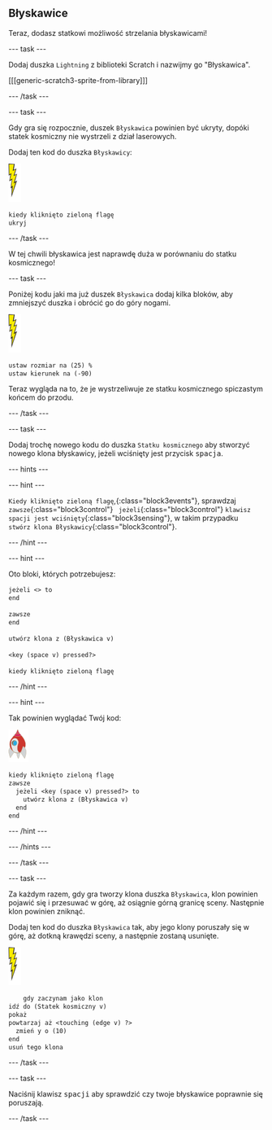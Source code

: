 ## Błyskawice

Teraz, dodasz statkowi możliwość strzelania błyskawicami!

\--- task \---

Dodaj duszka `Lightning` z biblioteki Scratch i nazwijmy go "Błyskawica".

[[[generic-scratch3-sprite-from-library]]]

\--- /task \---

\--- task \---

Gdy gra się rozpocznie, duszek `Błyskawica` powinien być ukryty, dopóki statek kosmiczny nie wystrzeli z dział laserowych.

Dodaj ten kod do duszka `Błyskawicy`:

![duszek błyskawicy](images/lightning-sprite.png)

```blocks3
kiedy kliknięto zieloną flagę
ukryj
```

\--- /task \---

W tej chwili błyskawica jest naprawdę duża w porównaniu do statku kosmicznego!

\--- task \---

Poniżej kodu jaki ma już duszek `Błyskawica` dodaj kilka bloków, aby zmniejszyć duszka i obrócić go do góry nogami.

![duszek błyskawicy](images/lightning-sprite.png)

```blocks3
ustaw rozmiar na (25) %
ustaw kierunek na (-90)
```

Teraz wygląda na to, że je wystrzeliwuje ze statku kosmicznego spiczastym końcem do przodu.

\--- /task \---

\--- task \---

Dodaj trochę nowego kodu do duszka `Statku kosmicznego` aby stworzyć nowego klona błyskawicy, jeżeli wciśnięty jest przycisk <kbd>spacja</kbd>.

\--- hints \---

\--- hint \---

`Kiedy kliknięto zieloną flagę`,{:class="block3events"}, sprawdzaj `zawsze`{:class="block3control"} ` jeżeli`{:class="block3control"} `klawisz spacji jest wciśnięty`{:class="block3sensing"}, w takim przypadku ` stwórz klona Błyskawicy`{:class="block3control"}.

\--- /hint \---

\--- hint \---

Oto bloki, których potrzebujesz:

```blocks3
jeżeli <> to
end

zawsze
end

utwórz klona z (Błyskawica v)

<key (space v) pressed?>

kiedy kliknięto zieloną flagę
```

\--- /hint \---

\--- hint \---

Tak powinien wyglądać Twój kod:

![duszek rakiety](images/rocket-sprite.png)

```blocks3
kiedy kliknięto zieloną flagę
zawsze 
  jeżeli <key (space v) pressed?> to 
    utwórz klona z (Błyskawica v)
  end
end
```

\--- /hint \---

\--- /hints \---

\--- /task \---

\--- task \---

Za każdym razem, gdy gra tworzy klona duszka `Błyskawica`, klon powinien pojawić się i przesuwać w górę, aż osiągnie górną granicę sceny. Następnie klon powinien zniknąć.

Dodaj ten kod do duszka `Błyskawica` tak, aby jego klony poruszały się w górę, aż dotkną krawędzi sceny, a następnie zostaną usunięte.

![duszek błyskawicy](images/lightning-sprite.png)

```blocks3
    gdy zaczynam jako klon
idź do (Statek kosmiczny v)
pokaż
powtarzaj aż <touching (edge v) ?> 
  zmień y o (10)
end
usuń tego klona
```

\--- /task \---

\--- task \---

Naciśnij klawisz <kbd>spacji</kbd> aby sprawdzić czy twoje błyskawice poprawnie się poruszają.

\--- /task \---